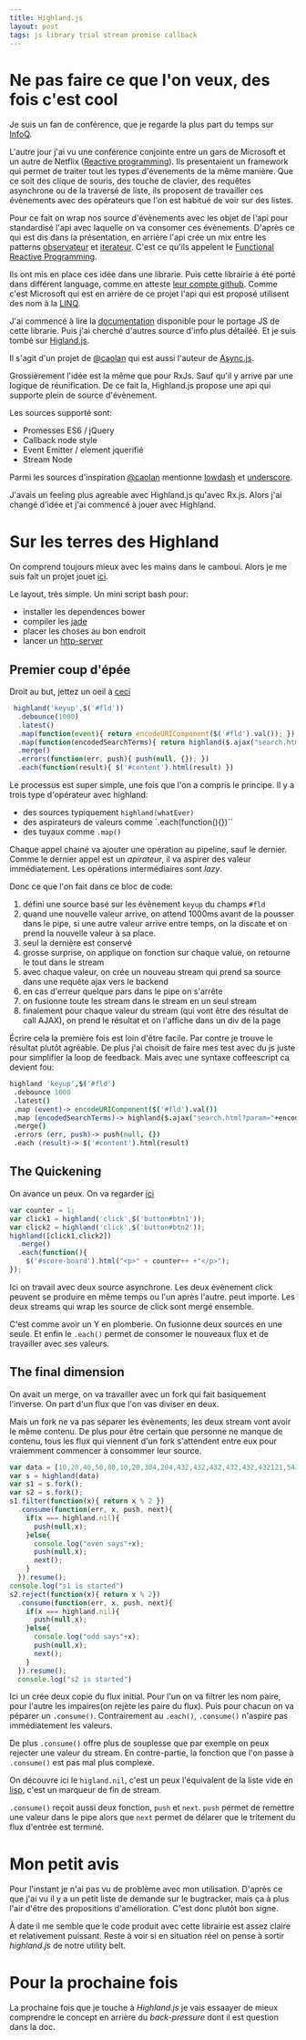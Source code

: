 ```yaml
---
title: Highland.js
layout: post
tags: js library trial stream promise callback
---
```


 Ne pas faire ce que l'on veux, des fois c'est cool
=======


Je suis un fan de conférence, que je regarde la plus part du temps sur
[InfoQ](http://www.infoq.com/presentations/).

L'autre jour j'ai vu une conférence conjointe entre un gars de
Microsoft et un autre de Netflix
([Reactive programming](http://www.infoq.com/presentations/reactive-programming-netflix)).
Ils presentaient un framework qui permet de traiter tout les types d'évenements
de la même manière. Que ce soit des clique de souris, des touche de clavier,
des requêtes asynchrone ou de la traversé de liste, ils proposent de travailler
ces évènements avec des opérateurs que l'on est habitué de voir sur des listes.

Pour ce fait on wrap nos source d'évènements avec les objet de l'api pour standardisé
l'api avec laquelle on va consomer ces évènements. D'après ce qui est dis dans la
présentation, en arrière l'api crée un mix entre les patterns
[observateur](http://fr.wikipedia.org/wiki/Observateur_(patron_de_conception)) et
 [iterateur](http://fr.wikipedia.org/wiki/It%C3%A9rateur). C'est ce qu'ils
 appelent le [Functional Reactive Programming](http://en.wikipedia.org/wiki/Functional_reactive_programming).

Ils ont mis en place ces idée dans une librarie. Puis cette librairie à été porté
dans différent language, comme en atteste [leur compte github](https://github.com/Reactive-Extensions).
Comme c'est Microsoft qui est
en arrière de ce projet l'api qui est proposé utilisent des nom à la
[LINQ](http://fr.wikipedia.org/wiki/Language_Integrated_Query).

J'ai commencé à lire la [documentation](http://reactive-extensions.github.io/RxJS/)
disponible pour le portage JS de cette librarie. Puis j'ai cherché d'autres
source d'info plus détailéé. Et je suis tombé sur [Higland.js](http://highlandjs.org/).

Il s'agit d'un projet de [@caolan](https://twitter.com/caolan) qui est
aussi l'auteur de [Async.js](https://github.com/caolan/async).

Grossièrement l'idée est la même que pour RxJs. Sauf qu'il y arrive par une logique
de réunification. De ce fait la, Highland.js propose une api qui supporte plein de source d'évènement.

Les sources supporté sont:
* Promesses ES6 / jQuery
* Callback node style
* Event Emitter / element jquerifié
* Stream Node

Parmi les sources d'inspiration [@caolan](https://twitter.com/caolan) mentionne
[lowdash](https://github.com/lodash/lodash) et [underscore](https://github.com/jashkenas/underscore).

J'avais un feeling plus agreable avec Highland.js qu'avec Rx.js. Alors j'ai changé
d'idée et j'ai commencé à jouer avec Highland.

Sur les terres des Highland
===========================

On comprend toujours mieux avec les mains dans le camboui. Alors je me suis fait
un projet jouet [ici](https://github.com/benzen/demo-highland).

Le layout, très simple. Un mini script bash pour:
 * installer les dependences bower
 * compiler les [jade](http://jade-lang.com/)
 * placer les choses au bon endroit
 * lancer un [http-server](https://github.com/nodeapps/http-server)

Premier coup d'épée
------------------

Droit au but, jettez un oeil à [ceci](https://github.com/benzen/demo-highland/blob/8580234102c287b94a5493db4f881593c5146f90/src/index.jade)

``` javascript
 highland('keyup',$('#fld'))
  .debounce(1000)
  .latest()
  .map(function(event){ return encodeURIComponent($('#fld').val()); })
  .map(function(encodedSearchTerms){ return highland($.ajax("search.html?param="+encodedSearchTerms)); })
  .merge()
  .errors(function(err, push){ push(null, {}); })
  .each(function(result){ $('#content').html(result) })
```

Le processus est super simple, une fois que l'on a compris le principe.
Il y a trois type d'opérateur avec highland:

* des sources typiquement `highland(whatEver)`
* des aspirateurs de valeurs comme `.each(function(){})``
* des tuyaux comme `.map()`

Chaque appel chainé va ajouter une opération au pipeline, sauf le dernier.
Comme le dernier appel est un _apirateur_, il va aspirer des valeur immédiatement.
Les opérations intermédiaires sont _lazy_.


Donc ce que l'on fait dans ce bloc de code:

1. défini une source basé sur les évènement `keyup` du champs `#fld`
1. quand une nouvelle valeur arrive, on attend 1000ms avant de la pousser dans le pipe,
si une autre valeur arrive entre temps, on la discate et on prend la nouvelle valeur à sa place.
1. seul la dernière est conservé
1. grosse surprise, on applique on fonction sur chaque value, on retourne le tout dans le stream
1. avec chaque valeur, on crée un nouveau stream qui prend sa source dans
une requête ajax vers le backend
1. en cas d'erreur quelque pars dans le pipe on s'arrête
1. on fusionne toute les stream dans le stream en un seul stream
1. finalement pour chaque valeur du stream (qui vont être des résultat de call AJAX), on prend le résultat
et on l'affiche dans un div de la page

Écrire cela la première fois est loin d'être facile.
Par contre je trouve le résultat plutôt agréable.
De plus j'ai choisit de faire mes test avec du js juste pour simplifier
la loop de feedback. Mais avec une syntaxe coffeescript ca devient fou:

```coffeescript
highland 'keyup',$('#fld')
 .debounce 1000
 .latest()
 .map (event)-> encodeURIComponent($('#fld').val())
 .map (encodedSearchTerms)-> highland($.ajax("search.html?param="+encodedSearchTerms))
 .merge()
 .errors (err, push)-> push(null, {})
 .each (result)-> $('#content').html(result)

```

The Quickening
-----------

On avance un peux. On va regarder [ici](https://github.com/benzen/demo-highland/blob/16eecb213635bbe953662a0a11ddc05c30c7bb1b/src/index.jade)

```javascript
var counter = 1;
var click1 = highland('click',$('button#btn1'));
var click2 = highland('click',$('button#btn2'));
highland([click1,click2])
  .merge()
  .each(function(){
    $('#score-board').html("<p>" + counter++ +"</p>");
});
```

Ici on travail avec deux source asynchrone. Les deux évènement click peuvent se produire
en même temps ou l'un après l'autre. peut importe. Les deux streams qui wrap les source de click
sont mergé ensemble.

C'est comme avoir un Y en plomberie. On fusionne deux sources en une seule.
Et enfin le `.each()` permet de consomer le nouveaux flux et de travailler avec ses valeurs.

The final dimension
-----

On avait un merge, on va travailler avec un fork qui fait basiquement l'inverse.
On part d'un flux que l'on vas diviser en deux.

Mais un fork ne va pas séparer les évènements, les deux stream vont avoir le même contenu.
De plus pour être certain que personne ne manque de contenu, tous les flux qui
viennent d'un fork s'attendent entre eux pour vraiemment commencer à consommer leur source.

```javascript
var data = [10,20,40,50,80,10,20,304,204,432,432,432,432,432,432121,543,543,5432523,432,321,321,432654,654,765,231543,543765,765432,543]
var s = highland(data)
var s1 = s.fork();
var s2 = s.fork();
s1.filter(function(x){ return x % 2 })
  .consume(function(err, x, push, next){
    if(x === highland.nil){
      push(null,x);
    }else{
      console.log("even says"+x);
      push(null,x);
      next();
    }
  }).resume();
console.log("s1 is started")
s2.reject(function(x){ return x % 2})
  .consume(function(err, x, push, next){
    if(x === highland.nil){
      push(null,x);
    }else{
      console.log("odd says"+x);
      push(null,x);
      next();
    }
  }).resume();
  console.log("s2 is started")
```

Ici un crée deux copie du flux initial. Pour l'un on va filtrer les nom paire,
pour l'autre les impaires(on rejète les paire du flux).
Puis pour chacun on va péparer un `.consume()`.
Contrairement au `.each()`, `.consume()` n'aspire pas immédiatement les valeurs.

De plus `.consume()` offre plus de souplesse que par exemple on peux rejecter
 une valeur du stream. En contre-partie, la fonction que l'on passe à
  `.consume()` est pas mal plus complexe.

On découvre ici le `higland.nil`, c'est un peux l'équivalent de
la liste vide en [lisp](http://fr.wikipedia.org/wiki/Lisp), c'est un marqueur de fin
de stream.

`.consume()` reçoit aussi deux fonction, `push` et `next`. `push` permet de
remettre une valeur dans le pipe alors que `next` permet de délarer que le tritement
du flux d'entrée est terminé.


Mon petit avis
================

Pour l'instant je n'ai pas vu de problème avec mon utilisation.
D'après ce que j'ai vu il y a un petit liste de demande sur le bugtracker, mais
ça à plus l'air d'être des propositions d'amélioration. C'est donc plutôt bon signe.

À date il me semble que le code produit avec cette librairie est assez claire et
relativement puissant. Reste à voir si en situation réel on pense à sortir _highland.js_
de notre utility belt.


Pour la prochaine fois
========
La prochaine fois que je touche à _Highland.js_ je vais essaayer de mieux comprendre
le concept en arrière du _back-pressure_ dont il est question dans la doc.
